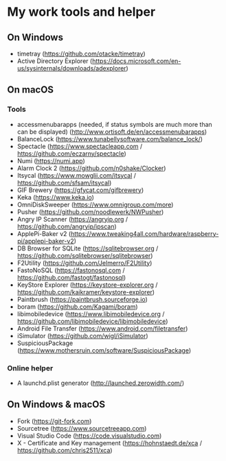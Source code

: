 # My work tools and helper

## On Windows

* timetray (https://github.com/otacke/timetray)
* Active Directory Explorer (https://docs.microsoft.com/en-us/sysinternals/downloads/adexplorer)

## On macOS

### Tools

* accessmenubarapps (needed, if status symbols are much more than can be displayed) (http://www.ortisoft.de/en/accessmenubarapps)
* BalanceLock (https://www.tunabellysoftware.com/balance_lock/)
* Spectacle (https://www.spectacleapp.com / https://github.com/eczarny/spectacle)
* Numi (https://numi.app)
* Alarm Clock 2 (https://github.com/n0shake/Clocker)
* Itsycal (https://www.mowglii.com/itsycal / https://github.com/sfsam/itsycal)
* GIF Brewery (https://gfycat.com/gifbrewery)
* Keka (https://www.keka.io)
* OmniDiskSweeper (https://www.omnigroup.com/more)
* Pusher (https://github.com/noodlewerk/NWPusher)
* Angry IP Scanner (https://angryip.org / https://github.com/angryip/ipscan)
* ApplePi-Baker v2 (https://www.tweaking4all.com/hardware/raspberry-pi/applepi-baker-v2)
* DB Browser for SQLite (https://sqlitebrowser.org / https://github.com/sqlitebrowser/sqlitebrowser)
* F2Utility (https://github.com/Jelmerro/F2Utility)
* FastoNoSQL (https://fastonosql.com / https://github.com/fastogt/fastonosql)
* KeyStore Explorer (https://keystore-explorer.org / https://github.com/kaikramer/keystore-explorer)
* Paintbrush (https://paintbrush.sourceforge.io)
* boram (https://github.com/Kagami/boram)
* libimobiledevice (https://www.libimobiledevice.org / https://github.com/libimobiledevice/libimobiledevice)
* Android File Transfer (https://www.android.com/filetransfer)
* iSimulator (https://github.com/wigl/iSimulator)
* SuspiciousPackage (https://www.mothersruin.com/software/SuspiciousPackage)

### Online helper

* A launchd.plist generator (http://launched.zerowidth.com/)

## On Windows & macOS

* Fork (https://git-fork.com)
* Sourcetree (https://www.sourcetreeapp.com)
* Visual Studio Code (https://code.visualstudio.com)
* X - Certificate and Key management (https://hohnstaedt.de/xca / https://github.com/chris2511/xca)
